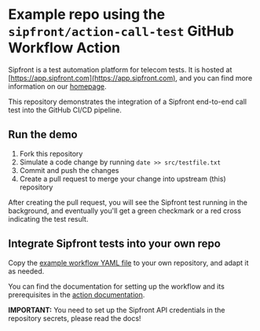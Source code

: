 # Example repo using the `sipfront/action-call-test` GitHub Workflow Action

Sipfront is a test automation platform for telecom tests.
It is hosted at [https://app.sipfront.com](https://app.sipfront.com),
and you can find more information on our [homepage](https://sipfront.com).

This repository demonstrates the integration of a Sipfront end-to-end call test
into the GitHub CI/CD pipeline.

## Run the demo

1. Fork this repository
1. Simulate a code change by running `date >> src/testfile.txt`
1. Commit and push the changes
1. Create a pull request to merge your change into upstream (this) repository

After creating the pull request, you will see the Sipfront test running in
the background, and eventually you'll get a green checkmark or a red cross
indicating the test result.

## Integrate Sipfront tests into your own repo

Copy the [example workflow YAML file](https://github.com/sipfront/github-action-examples/blob/master/.github/workflows/run_sipfront_on_pr.yml) to your own repository, and adapt it as needed.

You can find the documentation for setting up the workflow and its prerequisites in the
[action documentation](https://github.com/marketplace/actions/sipfront-call-test).

**IMPORTANT:** You need to set up the Sipfront API credentials in the repository secrets,
please read the docs!








